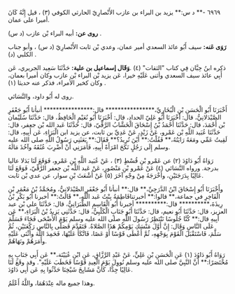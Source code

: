 ٦٩٦٩ -** د س:** يزيد بن البراء بن عازب الأَنْصارِيّ الحارثي الكوفي (٣) ، قيل إِنَّهُ كَانَ أميرا على عمان.

**روى عن:** أبيه البراء بْن عازب (د س) .

**رَوَى عَنه:** سيف أَبُو عائذ السعدي أمير عمان، وعدي بْن ثابت الأَنْصارِيّ (د س) ، وأبو جناب الكلبي (د) .

ذكره ابنُ حِبَّان فِي كتاب "الثقات" (٤) .**وَقَال إسماعيل بن علية:** حَدَّثَنَا سَعِيد الجريري، عَن أَبِي عائذ سيف السعدي وأثنى عَلَيْهِ خيرا، عَن يزيد بْن البراء بْن عازب وكان أميرا بعمان، وكان كخير الأمراء، فذكر عنه حديثا (١) .

روى له أَبُو داود، والنَّسَائي.

أَخْبَرَنَا أَبُو الْحَسَنِ بْنِ الْبُخَارِيِّ،**************** قال:**************** أنبأنا أَبُو جَعْفَرٍ الصَّيْدَلانِيُّ، قال: أَخْبَرَنَا أَبُو عَلِيّ الحداد، قال: أَخْبَرَنَا أَبُو نُعَيْمٍ الْحَافِظُ، قال: حَدَّثَنَا سُلَيْمان بْن أَحْمَدَ، قال: حَدَّثَنَا أَحْمَدُ بْنُ إِسْحَاقَ الْخَشَّابُ الرَّقِّيّ، قال: حَدَّثَنَا عَبد الله بْن جعفر، قال: حَدَّثَنَا عُبَيد اللَّهِ بْن عَمْرو، عَنْ زَيْدٍ، عَنْ عَدِيِّ بن ثابت، عن يزيد ابن الْبَرَاءِ، عَن أَبِيهِ، قال: لَقِيتُ عَمِّي ومَعَهُ رَايَتُهُ،** فَقُلْتُ:** أَيْنَ تُرِيدُ؟** فَقَالَ:** بَعَثَنِي رَسُولُ اللَّهِ صلى الله عليه وسلم إِلَى رَجُلٍ نَكَحَ امْرَأَةً أَبِيهِ، فَأَمَرَنِي أَنْ أَضْرِبَ عُنُقَهُ وآخُذَ مَالَهُ.

رَوَاهُ أَبُو دَاوُدَ (٢) عن عَمْرو بْنِ قُسْطٍ (٣) ، عَنْ عُبَيد اللَّهِ بْنِ عَمْرو، فَوَقَعَ لَنَا بَدَلا عاليا بدرجة. ورواه النَّسَائي (٤) عَنْ عَمْرو بْنِ مَنْصُورٍ، عَنْ عَبد اللَّه بْن جعفر الرَّقِّيّ، فَوَقَعَ لَنَا عَالِيًا بِدَرَجَتَيْنِ، وأَخْرَجَهُ مِنْ وجْهِ آخَرَ (٥) عَنْ أَشْعَثَ بْنِ سوار، عن عدي بْن ثابت.

وأَخْبَرَنَا أَبُو إِسْحَاقَ ابْنُ الدَّرَجِيِّ،** قال:** أنبأنا أَبُو جَعْفَرٍ الصَّيْدَلانِيُّ، ومُحَمَّدُ بْنُ مَعْمَرِ بْنِ الْفَاخِرِ في جماعة،** قالوا:** أخبرتنافَاطِمَةُ بِنْتُ عَبد اللَّهِ،** قَالَتْ:** أخبرنا أَبُو بَكْرِ بْنُ رِيذَةَ،********** قال:********** أخبرنا أَبُو الْقَاسِمِ الطَّبَرَانِيُّ، قال: حَدَّثَنَا علي بْن عبد العزيز، قال: حَدَّثَنَا أَبُو نعيم، قال: حَدَّثَنَا أَبُو جَنَابٍ الْكَلْبِيُّ، قال: حَدَّثَنِي يَزِيدُ بْنُ الْبَرَاءِ،** عَن أَبِيهِ قال:** كُنَّا جُلُوسًا نَنْتَظِرُ رَسُولَ اللَّهِ صلى الله عليه وسلم يَوْمَ الأَضْحَى فَجَاءَ فَسَلَّمَ عَلَى النَّاسِ وَقَال: إِنَّ أَوَّلَ مَنْسَكِ يَوْمِكُمْ هَذَا الصَّلاةُ. فَتَقَدَّمَ فَصَلَّى بِالنَّاسِ رَكْعَتَيْنِ، ثُمَّ سَلَّمَ، فَاسْتَقْبَلَ الْقَوْمَ بِوَجْهِهِ، ثُمَّ أَعْطَى قَوْسًا أَوْ عَصًا، فَاتَّكَأَ عَلَيْهَا، فَحَمِدَ اللَّهَ وأَثْنَى عَلَيْهِ وأَمَرَهُمْ ونَهَاهُمْ.

رَوَاهُ أَبُو دَاوُدَ (١) عَنِ الْحَسَنِ بْنِ عَلِيٍّ، عَنْ عَبْدِ الرَّزَّاقِ، عَنِ ابْنِ عُيَيْنَة،** عَن أَبِي جَنَابٍ بِهِ مُخْتَصَرًا:** أَنَّ النَّبِيَّ صلى الله عليه وسلم نُووِلَ يَوْمَ الْعِيدِ قَوْسًا فَخَطَبَ عَلَيْهِ". وقد وقَعَ لَنَا عَالِيًا جِدًّا، كَأَنَّ مَشَايِخَ شَيْخِنَا حَدَّثُوا بِهِ عَن أَبِي دَاوُدَ.

وهذا جميع ماله عِنْدَهُمَا، واللَّهُ أَعْلَمُ.